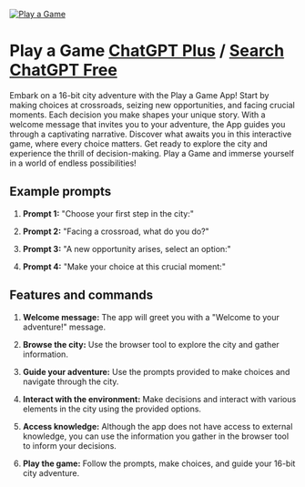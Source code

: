 
[![Play a Game](https://files.oaiusercontent.com/file-rxEeJihSueRXT2JXPE59AIp7?se=2123-10-18T21%3A20%3A21Z&sp=r&sv=2021-08-06&sr=b&rscc=max-age%3D31536000%2C%20immutable&rscd=attachment%3B%20filename%3Da8a0ad16-30c4-4a92-9289-46dce68bc1e1.png&sig=E5ZtM0McrsW9ASqfe3%2BV89qCZDVR6HXnDre9Phi0InU%3D)](https://chat.openai.com/g/g-RmY0UqdoK-play-a-game)

# Play a Game [ChatGPT Plus](https://chat.openai.com/g/g-RmY0UqdoK-play-a-game) / [Search ChatGPT Free](https://gptcall.net/index.html#/?search=Play%20a%20Game)

Embark on a 16-bit city adventure with the Play a Game App! Start by making choices at crossroads, seizing new opportunities, and facing crucial moments. Each decision you make shapes your unique story. With a welcome message that invites you to your adventure, the App guides you through a captivating narrative. Discover what awaits you in this interactive game, where every choice matters. Get ready to explore the city and experience the thrill of decision-making. Play a Game and immerse yourself in a world of endless possibilities!

## Example prompts

1. **Prompt 1:** "Choose your first step in the city:"

2. **Prompt 2:** "Facing a crossroad, what do you do?"

3. **Prompt 3:** "A new opportunity arises, select an option:"

4. **Prompt 4:** "Make your choice at this crucial moment:"

## Features and commands

1. **Welcome message:** The app will greet you with a "Welcome to your adventure!" message.

2. **Browse the city:** Use the browser tool to explore the city and gather information.

3. **Guide your adventure:** Use the prompts provided to make choices and navigate through the city.

4. **Interact with the environment:** Make decisions and interact with various elements in the city using the provided options.

5. **Access knowledge:** Although the app does not have access to external knowledge, you can use the information you gather in the browser tool to inform your decisions.

6. **Play the game:** Follow the prompts, make choices, and guide your 16-bit city adventure.



